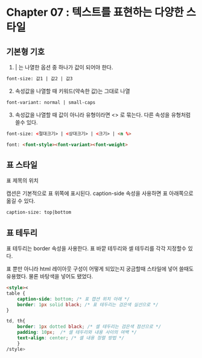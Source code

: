 # Chapter 07 : 텍스트를 표현하는 다양한 스타일

## 기본형 기호

1.  | 는 나열한 옵션 중 하나가 값이 되어야 한다.

```html
font-size: 값1 | 값2 | 값3
```

2.  속성값을 나열할 때 키워드(약속한 값)는 그대로 나열

```html
font-variant: normal | small-caps
```

3. 속성값을 나열할 때 값이 아니라 유형이라면 <> 로 묶는다.
   다른 속성을 유형처럼 쓸수 있다.

```html
font-size: <절대크기> | <상대크기> | <크기> | <n %>
```

```html
font: <font-style><font-variant><font-weight>
```

## 표 스타일

표 제목의 위치 

캡션은 기본적으로 표 위쪽에 표시된다.
caption-side 속성을 사용하면 표 아래쪽으로 옮길 수 있다.

```html
caption-size: top|bottom
```

## 표 테두리

표 테두리는 border 속성을 사용한다. 
표 바깥 테두리와 셀 테두리를 각각 지정할수 있다.

표 뿐만 아니라 html 레이아웃 구성이 어떻게 되있는지 궁금할때
스타일에 넣어 쓸때도 유용했다.
물론 바탕색을 넣어도 됐었다.

```html
<style><
table {
	caption-side: bottom; /* 표 캡션 위치 아래 */
	border: 1px solid black; /* 표 테두리는 검은색 실선으로 */
}

td, th{
    border: 1px dotted black; /* 셀 테두리는 검은색 점선으로 */
    padding: 10px;	/* 셀 테두리와 내용 사이의 여백 */
    text-align: center; /* 셀 내용 정렬 방법 */
    }
/style>
```

